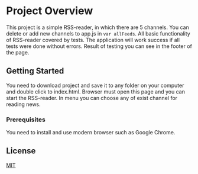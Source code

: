 # Project Overview
This project is a simple RSS-reader, in which there are 5 channels. You can delete or  add new channels to app.js in `var allFeeds`. All basic functionality of RSS-reader covered by tests. 
The application will work success if all tests were done without errors. Result of testing you can see in the footer of the page.

## Getting Started

You need to download project and save it to any folder on your computer and double click to index.html. Browser must open this page and you can start the RSS-reader. In menu you can choose any of exist channel for reading news.

### Prerequisites

You need to install and use modern browser such as Google Chrome.

## License
[MIT](LICENSE.md)